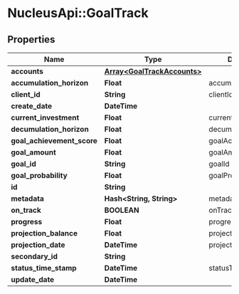 # NucleusApi::GoalTrack

## Properties
Name | Type | Description | Notes
------------ | ------------- | ------------- | -------------
**accounts** | [**Array&lt;GoalTrackAccounts&gt;**](GoalTrackAccounts.md) |  | [optional] 
**accumulation_horizon** | **Float** | accumulationHorizon | [optional] 
**client_id** | **String** | clientId | [optional] 
**create_date** | **DateTime** |  | [optional] 
**current_investment** | **Float** | currentInvestment | [optional] 
**decumulation_horizon** | **Float** | decumulationHorizon | [optional] 
**goal_achievement_score** | **Float** | goalAchievementScore | [optional] 
**goal_amount** | **Float** | goalAmount | [optional] 
**goal_id** | **String** | goalId | 
**goal_probability** | **Float** | goalProbability | [optional] 
**id** | **String** |  | [optional] 
**metadata** | **Hash&lt;String, String&gt;** | metadata | [optional] 
**on_track** | **BOOLEAN** | onTrack | [optional] 
**progress** | **Float** | progress | [optional] 
**projection_balance** | **Float** | projectionBalance | [optional] 
**projection_date** | **DateTime** | projectionDate | [optional] 
**secondary_id** | **String** |  | [optional] 
**status_time_stamp** | **DateTime** | statusTimeStamp | 
**update_date** | **DateTime** |  | [optional] 


